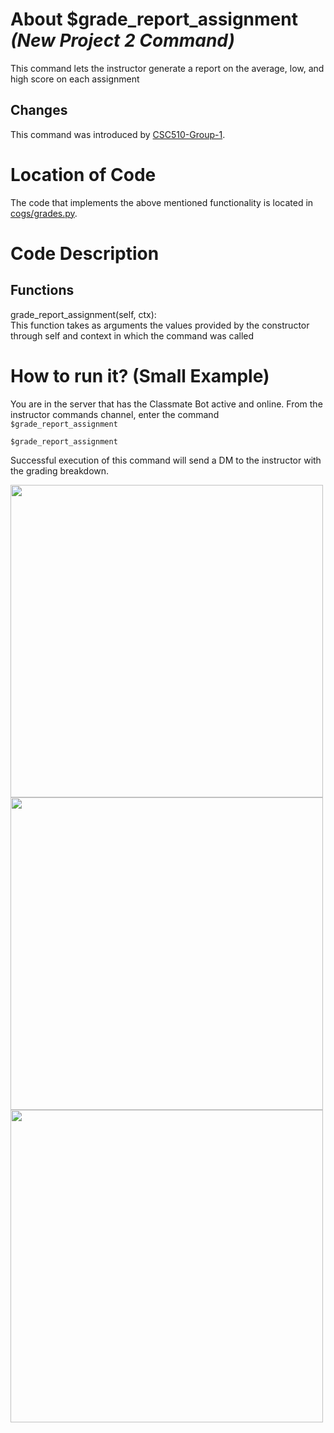 # About $grade_report_assignment _(New Project 2 Command)_
 This command lets the instructor generate a report on the average, low, and high score on each assignment

## Changes

This command was introduced by [CSC510-Group-1](https://github.com/nfoster1492/ClassMateBot-1/).

# Location of Code
The code that implements the above mentioned functionality is located in [cogs/grades.py](https://github.com/maddaicita/ClassMateBot-1.1/tree/main/cogs/grades.py).

# Code Description
## Functions
grade_report_assignment(self, ctx): <br>
This function takes as arguments the values provided by the constructor through self and context in which the command was called

# How to run it? (Small Example)
You are in the server that has the Classmate Bot active and online. From the instructor commands channel, enter the command `$grade_report_assignment`

```
$grade_report_assignment
```
Successful execution of this command will send a DM to the instructor with the grading breakdown.

<img src="https://github.com/maddaicita/ClassMateBot-1.1/blob/main/data/proj2media/gradeReportAssignmentHelp.PNG?raw=true" width="500">

<img src="https://github.com/maddaicita/ClassMateBot-1.1/blob/main/data/proj2media/gradeReportAssignment.PNG?raw=true" width="500">

<img src="https://github.com/maddaicita/ClassMateBot-1.1/blob/main/data/proj2media/gradeReportAssignmentDM.PNG?raw=true" width="500">
